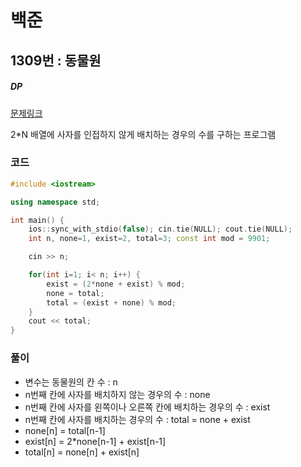 # 백준

## 1309번 : 동물원

##### DP

[문제링크](https://www.acmicpc.net/problem/1309)

 2*N 배열에 사자를 인접하지 않게 배치하는 경우의 수를 구하는 프로그램


### 코드

```c++
#include <iostream>

using namespace std;

int main() {
    ios::sync_with_stdio(false); cin.tie(NULL); cout.tie(NULL);
    int n, none=1, exist=2, total=3; const int mod = 9901;

    cin >> n;

    for(int i=1; i< n; i++) {
        exist = (2*none + exist) % mod;
        none = total;
        total = (exist + none) % mod;
    }
    cout << total;
}

```



### 풀이

- 변수는 동물원의 칸 수 : n
- n번째 칸에 사자를 배치하지 않는 경우의 수 : none
- n번째 칸에 사자를 왼쪽이나 오른쪽 칸에 배치하는 경우의 수 : exist
- n번째 칸에 사자를 배치하는 경우의 수 : total = none + exist
- none[n] = total[n-1]
- exist[n] = 2*none[n-1] + exist[n-1]
- total[n] = none[n] + exist[n]
